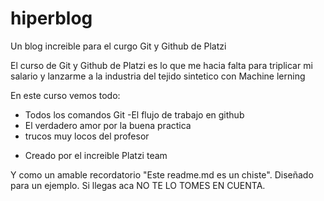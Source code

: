 # hiperblog



Un blog increible para el curgo Git y  Github de Platzi

El curso de Git y Github de Platzi es lo que me hacia falta para triplicar mi salario y lanzarme a la industria del tejido sintetico con Machine lerning

En este curso vemos todo:
- Todos los comandos Git
-El flujo de trabajo en github
- El verdadero amor por la buena practica
- trucos muy locos del profesor
* Creado por el increible Platzi team

Y como un amable recordatorio "Este readme.md es un chiste". Diseñado para un ejemplo. Si llegas aca NO TE LO TOMES EN CUENTA.

